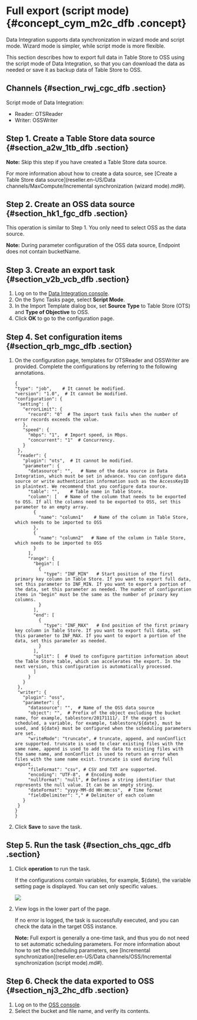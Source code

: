 # Full export \(script mode\) {#concept_cym_m2c_dfb .concept}

Data Integration supports data synchronization in wizard mode and script mode. Wizard mode is simpler, while script mode is more flexible.

This section describes how to export full data in Table Store to OSS using the script mode of Data Integration, so that you can download the data as needed or save it as backup data of Table Store to OSS.

## Channels {#section_rwj_cgc_dfb .section}

Script mode of Data Integration:

-   Reader: OTSReader
-   Writer: OSSWriter

## Step 1. Create a Table Store data source {#section_a2w_1tb_dfb .section}

**Note:** Skip this step if you have created a Table Store data source.

For more information about how to create a data source, see [Create a Table Store data source](reseller.en-US/Data channels/MaxCompute/Incremental synchronization (wizard mode).md#).

## Step 2. Create an OSS data source {#section_hk1_fgc_dfb .section}

This operation is similar to Step 1. You only need to select OSS as the data source.

**Note:** During parameter configuration of the OSS data source, Endpoint does not contain bucketName.

## Step 3. Create an export task {#section_v2b_vcb_dfb .section}

1.  Log on to the [Data Integration console](https://di-cn-shanghai.data.aliyun.com/).
2.  On the Sync Tasks page, select **Script Mode**.
3.  In the Import Template dialog box, set **Source Type** to Table Store \(OTS\) and **Type of Objective** to OSS.
4.  Click **OK** to go to the configuration page.

## Step 4. Set configuration items {#section_qrb_mgc_dfb .section}

1.  On the configuration page, templates for OTSReader and OSSWriter are provided. Complete the configurations by referring to the following annotations.

    ```
    {
    "type": "job",    # It cannot be modified.
    "version": "1.0",  # It cannot be modified.
    "configuration": {
     "setting": {
       "errorLimit": {
         "record": "0"  # The import task fails when the number of error records exceeds the value.
       },
       "speed": {
         "mbps": "1",  # Import speed, in Mbps.
         "concurrent": "1"  # Concurrency.
       }
     },
     "reader": {
       "plugin": "ots",  # It cannot be modified.
       "parameter": {
         "datasource": "",   # Name of the data source in Data Integration, which must be set in advance. You can configure data source or write authentication information such as the AccessKeyID in plaintext. We recommend that you configure data source.
         "table": "",    # Table name in Table Store.
         "column": [   # Name of the column that needs to be exported to OSS. If all the columns need to be exported to OSS, set this parameter to an empty array.
           {
             "name": "column1"    # Name of the column in Table Store, which needs to be imported to OSS
           },
           {
             "name": "column2"   # Name of the column in Table Store, which needs to be imported to OSS
           }
         ],
         "range": {
           "begin": [
             {
               "type": "INF_MIN"   # Start position of the first primary key column in Table Store. If you want to export full data, set this parameter to INF_MIN. If you want to export a portion of the data, set this parameter as needed. The number of configuration items in "begin" must be the same as the number of primary key columns.
             }
           ],
           "end": [
             {
               "type": "INF_MAX"   # End position of the first primary key column in Table Store. If you want to export full data, set this parameter to INF_MAX. If you want to export a portion of the data, set this parameter as needed.
             }
           ],
           "split": [  # Used to configure partition information about the Table Store table, which can accelerates the export. In the next version, this configuration is automatically processed.
           ]
         }
       }
     },
     "writer": {
       "plugin": "oss",
       "parameter": {
         "datasource": "",  # Name of the OSS data source
         "object": "",  # Prefix of the object excluding the bucket name, for example, tablestore/20171111/. If the export is scheduled, a variable, for example, tablestore/${date}, must be used, and ${date} must be configured when the scheduling parameters are set.
         "writeMode": "truncate", # truncate, append, and nonConflict are supported. truncate is used to clear existing files with the same name, append is used to add the data to existing files with the same name, and nonConflict is used to return an error when files with the same name exist. truncate is used during full export.
         "fileFormat": "csv", # CSV and TXT are supported.
         "encoding": "UTF-8",  # Encoding mode
         "nullFormat": "null", # Defines a string identifier that represents the null value. It can be an empty string.
         "dateFormat": "yyyy-MM-dd HH:mm:ss",  # Time format
         "fieldDelimiter": "," # Delimiter of each column
       }
     }
    }
    }
    ```

2.  Click **Save** to save the task.

## Step 5. Run the task {#section_chs_qgc_dfb .section}

1.  Click **operation** to run the task.

    If the configurations contain variables, for example, $\{date\}, the variable setting page is displayed. You can set only specific values.

    ![](images/11897_en-US.png)

2.  View logs in the lower part of the page.

    If no error is logged, the task is successfully executed, and you can check the data in the target OSS instance.

    **Note:** Full export is generally a one-time task, and thus you do not need to set automatic scheduling parameters. For more information about how to set the scheduling parameters, see [Incremental synchronization](reseller.en-US/Data channels/OSS/Incremental synchronization (script mode).md#).


## Step 6. Check the data exported to OSS {#section_nj3_2hc_dfb .section}

1.  Log on to the [OSS console](https://partners-intl.console.aliyun.com/#/oss).
2.  Select the bucket and file name, and verify its contents.

